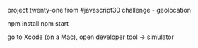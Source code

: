 project twenty-one from #javascript30 challenge - geolocation

npm install
npm start

go to Xcode (on a Mac), open developer tool -> simulator
